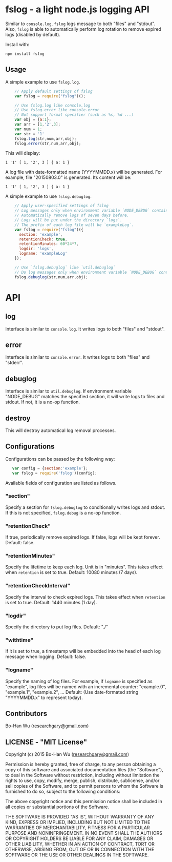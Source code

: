 fslog - a light node.js logging API 
===========================

Similar to `console.log`, `fslog` logs message to both "files" and "stdout". Also, `fslog` is able to automatically perform log rotation to remove expired logs (disabled by default).

Install with:

    npm install fslog 

## Usage

A simple example to use `fslog.log`.

```js
    // Apply default settings of fslog
    var fslog = require("fslog")();

    // Use fslog.log like console.log
    // Use fslog.error like console.error
    // Not support format specifier (such as %s, %d ...)
    var obj = {a:1};
    var arr = [1,'2',3];
    var num = 1;
    var str = '1'
    fslog.log(str,num,arr,obj);
    fslog.error(str,num,arr,obj);
```

This will display:

    1 '1' [ 1, '2', 3 ] { a: 1 }

A log file with date-formatted name (YYYYMMDD.x) will be generated. For example, file "20150803.0" is generated. Its content will be:

    1 '1' [ 1, '2', 3 ] { a: 1 }

A simple example to use `fslog.debuglog`.

```js
    // Apply user-specified settings of fslog
    // Log messages only when environment variable `NODE_DEBUG` contains `example`.
    // Automatically remove logs of seven days before.
    // Logs will be put under the directory `logs`.
    // The prefix of each log file will be `exampleLog`.
    var fslog = require("fslog")({
      section: 'example',
      retentionCheck: true, 
      retentionMinutes: 60*24*7,
      logdir: 'logs',
      logname: 'exampleLog'
    });

    // Use `fslog.debuglog` like `util.debuglog`
    // Do log messages only when environment variable `NODE_DEBUG` contains `example`. 
    fslog.debuglog(str,num,arr,obj);
```

# API
## log
   Interface is similar to `console.log`. It writes logs to both "files" and "stdout".

## error 
   Interface is similar to `console.error`. It writes logs to both "files" and "stderr".

## debuglog
   Interface is similar to `util.debuglog`. If environment variable "NODE_DEBUG" matches the specified section, it will write logs to files and stdout. If not, it is a no-op function.

## destroy
   This will destroy automatical log removal processes.

## Configurations 

Configurations can be passed by the following way:
```js
   var config = {section:'example'};
   var fslog = require('fslog')(config);     
```

Available fields of configuration are listed as follows.

### "section"
   Specify a section for `fslog.debuglog` to conditionally writes logs and stdout. 
   If this is not specified, `fslog.debug` is a no-op function.

### "retentionCheck"
   If true, periodically remove expired logs.
   If false, logs will be kept forever.
   Default: false.

### "retentionMinutes"
   Specify the lifetime to keep each log. Unit is in "minutes".
   This takes effect when `retention` is set to true.
   Default: 10080 minutes (7 days).

### "retentionCheckInterval"
   Specify the interval to check expired logs. 
   This takes effect when `retention` is set to true.
   Default: 1440 minutes (1 day).

### "logdir"
   Specify the directory to put log files.
   Default: "./"

### "withtime"
   If it is set to true, a timestamp will be embedded into the head of each log message when logging.
   Default: false.

### "logname"
   Specify the naming of log files. 
   For example, if `logname` is specified as "example", log files will be named with an incremental counter:
   "example.0", "example.1", "example.2", ...
   Default: (Use date-formated string "YYYYMMDD.x" to represent today).

## Contributors
Bo-Han Wu (researchgary@gmail.com)

## LICENSE - "MIT License"

Copyright (c) 2015 Bo-Han Wu (researchgary@gmail.com)

Permission is hereby granted, free of charge, to any person
obtaining a copy of this software and associated documentation
files (the "Software"), to deal in the Software without
restriction, including without limitation the rights to use,
copy, modify, merge, publish, distribute, sublicense, and/or sell
copies of the Software, and to permit persons to whom the
Software is furnished to do so, subject to the following
conditions:

The above copyright notice and this permission notice shall be
included in all copies or substantial portions of the Software.

THE SOFTWARE IS PROVIDED "AS IS", WITHOUT WARRANTY OF ANY KIND,
EXPRESS OR IMPLIED, INCLUDING BUT NOT LIMITED TO THE WARRANTIES
OF MERCHANTABILITY, FITNESS FOR A PARTICULAR PURPOSE AND
NONINFRINGEMENT. IN NO EVENT SHALL THE AUTHORS OR COPYRIGHT
HOLDERS BE LIABLE FOR ANY CLAIM, DAMAGES OR OTHER LIABILITY,
WHETHER IN AN ACTION OF CONTRACT, TORT OR OTHERWISE, ARISING
FROM, OUT OF OR IN CONNECTION WITH THE SOFTWARE OR THE USE OR
OTHER DEALINGS IN THE SOFTWARE.
